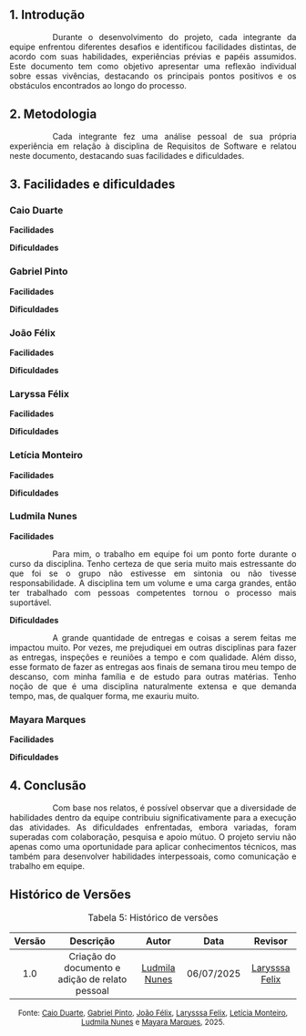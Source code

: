 ## 1. Introdução
<div style="text-align: justify; text-indent: 2cm;"> Durante o desenvolvimento do projeto, cada integrante da equipe enfrentou diferentes desafios e identificou facilidades distintas, de acordo com suas habilidades, experiências prévias e papéis assumidos. Este documento tem como objetivo apresentar uma reflexão individual sobre essas vivências, destacando os principais pontos positivos e os obstáculos encontrados ao longo do processo. </div>

## 2. Metodologia
<div style="text-align: justify; text-indent: 2cm;">Cada integrante fez uma análise pessoal de sua própria experiência em relação à disciplina de Requisitos de Software e relatou neste documento, destacando suas facilidades e dificuldades.
</div>

## 3. Facilidades e dificuldades
### Caio Duarte
**Facilidades**
<div style="text-align: justify; text-indent: 2cm;">

</div>

**Dificuldades**
<div style="text-align: justify; text-indent: 2cm;">

</div>

### Gabriel Pinto
**Facilidades**
<div style="text-align: justify; text-indent: 2cm;">

</div>

**Dificuldades**
<div style="text-align: justify; text-indent: 2cm;">

</div>

### João Félix
**Facilidades**
<div style="text-align: justify; text-indent: 2cm;">

</div>

**Dificuldades**
<div style="text-align: justify; text-indent: 2cm;">

</div>

### Laryssa Félix
**Facilidades**
<div style="text-align: justify; text-indent: 2cm;">

</div>

**Dificuldades**
<div style="text-align: justify; text-indent: 2cm;">

</div>

### Letícia Monteiro
**Facilidades**
<div style="text-align: justify; text-indent: 2cm;">

</div>

**Dificuldades**
<div style="text-align: justify; text-indent: 2cm;">

</div>

### Ludmila Nunes
**Facilidades**
<div style="text-align: justify; text-indent: 2cm;">
Para mim, o trabalho em equipe foi um ponto forte durante o curso da disciplina. Tenho certeza de que seria muito mais estressante do que foi se o grupo não estivesse em sintonia ou não tivesse responsabilidade. A disciplina tem um volume e uma carga grandes, então ter trabalhado com pessoas competentes tornou o processo mais suportável.
</div>

**Dificuldades**
<div style="text-align: justify; text-indent: 2cm;">
A grande quantidade de entregas e coisas a serem feitas me impactou muito. Por vezes, me prejudiquei em outras disciplinas para fazer as entregas, inspeções e reuniões a tempo e com qualidade. Além disso, esse formato de fazer as entregas aos finais de semana tirou meu tempo de descanso, com minha família e de estudo para outras matérias. Tenho noção de que é uma disciplina naturalmente extensa e que demanda tempo, mas, de qualquer forma, me exauriu muito.
</div>

### Mayara Marques
**Facilidades**
<div style="text-align: justify; text-indent: 2cm;">

</div>

**Dificuldades**
<div style="text-align: justify; text-indent: 2cm;">

</div>

## 4. Conclusão
<div style="text-align: justify; text-indent: 2cm;"> Com base nos relatos, é possível observar que a diversidade de habilidades dentro da equipe contribuiu significativamente para a execução das atividades. As dificuldades enfrentadas, embora variadas, foram superadas com colaboração, pesquisa e apoio mútuo. O projeto serviu não apenas como uma oportunidade para aplicar conhecimentos técnicos, mas também para desenvolver habilidades interpessoais, como comunicação e trabalho em equipe. </div>

## Histórico de Versões 
<font size="3"><p style="text-align: center">Tabela 5: Histórico de versões</p></font>

| Versão | Descrição     |Autor                                       |Data    |Revisor|
|:-:     |  :-:          | :-:                                        | :-:        |:-:|
|1.0     | Criação do documento e adição de relato pessoal|[Ludmila Nunes](https://github.com/ludmilaaysha)| 06/07/2025 | [Larysssa Felix](https://github.com/felixlaryssa)  |

<font size="2"><p style="text-align: center">Fonte: [Caio Duarte](https://github.com/caioduart3), [Gabriel Pinto](https://github.com/GabrielSPinto), [João Félix](https://github.com/joaofmoreiraa), [Larysssa Felix](https://github.com/felixlaryssa), [Letícia Monteiro](https://github.com/LeticiaMonteiroo), [Ludmila Nunes](https://github.com/ludmilaaysha) e [Mayara Marques](https://github.com/maymarquee), 2025.</p></font>

